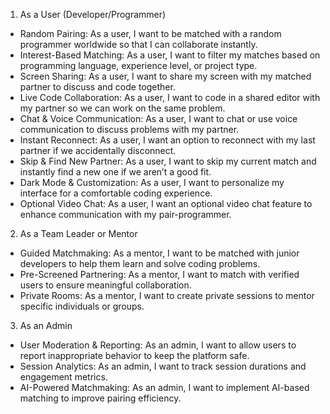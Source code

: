 1. As a User (Developer/Programmer)
- Random Pairing: As a user, I want to be matched with a random programmer worldwide so that I can collaborate instantly.
- Interest-Based Matching: As a user, I want to filter my matches based on programming language, experience level, or project type.
- Screen Sharing: As a user, I want to share my screen with my matched partner to discuss and code together.
- Live Code Collaboration: As a user, I want to code in a shared editor with my partner so we can work on the same problem.
- Chat & Voice Communication: As a user, I want to chat or use voice communication to discuss problems with my partner.
- Instant Reconnect: As a user, I want an option to reconnect with my last partner if we accidentally disconnect.
- Skip & Find New Partner: As a user, I want to skip my current match and instantly find a new one if we aren’t a good fit.
- Dark Mode & Customization: As a user, I want to personalize my interface for a comfortable coding experience.
- Optional Video Chat: As a user, I want an optional video chat feature to enhance communication with my pair-programmer.

2. As a Team Leader or Mentor
- Guided Matchmaking: As a mentor, I want to be matched with junior developers to help them learn and solve coding problems.
- Pre-Screened Partnering: As a mentor, I want to match with verified users to ensure meaningful collaboration.
- Private Rooms: As a mentor, I want to create private sessions to mentor specific individuals or groups.

3. As an Admin
- User Moderation & Reporting: As an admin, I want to allow users to report inappropriate behavior to keep the platform safe.
- Session Analytics: As an admin, I want to track session durations and engagement metrics.
- AI-Powered Matchmaking: As an admin, I want to implement AI-based matching to improve pairing efficiency.
